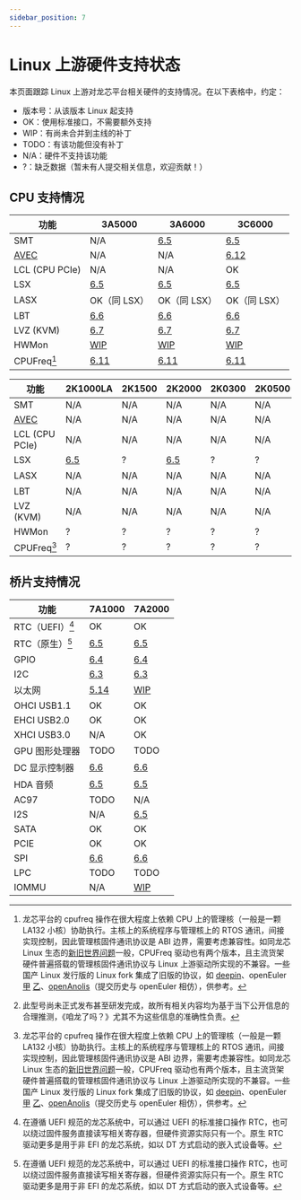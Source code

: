 ```yaml
---
sidebar_position: 7
---
```


# Linux 上游硬件支持状态

本页面跟踪 Linux 上游对龙芯平台相关硬件的支持情况。在以下表格中，约定：

- 版本号：从该版本 Linux 起支持
- OK：使用标准接口，不需要额外支持
- WIP：有尚未合并到主线的补丁
- TODO：有该功能但没有补丁
- N/A：硬件不支持该功能
- ?：缺乏数据（暂未有人提交相关信息，欢迎贡献！）

## CPU 支持情况

| 功能                   | 3A5000          | 3A6000          | 3C6000          |
|------------------------|-----------------|-----------------|-----------------|
| SMT                    | N/A             | [6.5][smt]      | [6.5][smt]      |
| [AVEC][avec-docs]      | N/A             | N/A             | [6.12][avec]    |
| LCL (CPU PCIe)         | N/A             | N/A             | OK              |
| LSX                    | [6.5][lsx]      | [6.5][lsx]      | [6.5][lsx]      |
| LASX                   | OK（同 LSX）    | OK（同 LSX）    | OK（同 LSX）    |
| LBT                    | [6.6][lbt]      | [6.6][lbt]      | [6.6][lbt]      |
| LVZ (KVM)              | [6.7][kvm]      | [6.7][kvm]      | [6.7][kvm]      |
| HWMon                  | [WIP][hwmon]    | [WIP][hwmon]    | [WIP][hwmon]    |
| CPUFreq[^cpufreq-abis] | [6.11][cpufreq] | [6.11][cpufreq] | [6.11][cpufreq] |

| 功能                   | 2K1000LA   | 2K1500 | 2K2000     | 2K0300 | 2K0500 | 2K3000/3B6000M[^wip] |
|------------------------|------------|--------|------------|--------|--------|----------------------|
| SMT                    | N/A        | N/A    | N/A        | N/A    | N/A    | ?                    |
| [AVEC][avec-docs]      | N/A        | N/A    | N/A        | N/A    | N/A    | ?                    |
| LCL (CPU PCIe)         | N/A        | N/A    | N/A        | N/A    | N/A    | ?                    |
| LSX                    | [6.5][lsx] | ?      | [6.5][lsx] | ?      | ?      | [6.5][lsx]           |
| LASX                   | N/A        | N/A    | N/A        | N/A    | N/A    | OK（同 LSX）         |
| LBT                    | N/A        | N/A    | N/A        | N/A    | N/A    | ?                    |
| LVZ (KVM)              | N/A        | N/A    | N/A        | N/A    | N/A    | ?                    |
| HWMon                  | ?          | ?      | ?          | ?      | ?      | ?                    |
| CPUFreq[^cpufreq-abis] | ?          | ?      | ?          | ?      | ?      | ?                    |

[smt]: https://git.kernel.org/pub/scm/linux/kernel/git/torvalds/linux.git/commit/?id=f6f0c9a74a48448583c3cb0f3f067bc3fe0f13c6
[avec]: https://git.kernel.org/pub/scm/linux/kernel/git/torvalds/linux.git/commit/?id=ae16f05c928a1336d5d9d19fd805d7bf29c3f0c8
[avec-docs]: https://www.kernel.org/doc/html/v6.12/translations/zh\_CN/arch/loongarch/irq-chip-model.html#id2
[kvm]: https://git.kernel.org/pub/scm/linux/kernel/git/torvalds/linux.git/commit/?id=c1fc48aad14dbe7654f5986afb906332b528d54b
[lsx]: https://git.kernel.org/pub/scm/linux/kernel/git/torvalds/linux.git/commit/?id=616500232e632dba8b03981eeccadacf2fbf1c30
[lbt]: https://git.kernel.org/pub/scm/linux/kernel/git/torvalds/linux.git/commit/?id=bd3c5798484aa9a08302a844d7a75a2ee3b53d05
[hwmon]: https://github.com/loongarchlinux/linux/commit/fbc7e8f1e72f9efee68cfe7b70cc397adc325818
[cpufreq]: https://git.kernel.org/pub/scm/linux/kernel/git/torvalds/linux.git/commit/?id=ccf51454145bffd98e31cdbe54a4262473c609e2

[^wip]: 此型号尚未正式发布甚至研发完成，故所有相关内容均为基于当下公开信息的合理推测，《咱龙了吗？》尤其不为这些信息的准确性负责。
[^cpufreq-abis]: 龙芯平台的 cpufreq 操作在很大程度上依赖 CPU 上的管理核（一般是一颗 LA132 小核）协助执行。主核上的系统程序与管理核上的 RTOS 通讯，间接实现控制，因此管理核固件通讯协议是 ABI 边界，需要考虑兼容性。如同龙芯 Linux 生态的[新旧世界问题](./old-and-new-worlds.md)一般，CPUFreq 驱动也有两个版本，且主流货架硬件普遍搭载的管理核固件通讯协议与 Linux 上游驱动所实现的不兼容。一些国产 Linux 发行版的 Linux fork 集成了旧版的协议，如 [deepin](https://github.com/deepin-community/kernel/pull/143)、openEuler [甲](https://gitee.com/openeuler/kernel/issues/I6BWFP) [乙](https://gitee.com/openeuler/kernel/commit/6b4ebaa38760203e2e53878b8fa59bf2be84e760)、[openAnolis](https://gitee.com/anolis/cloud-kernel/blob/devel-6.6/drivers/cpufreq/loongson3-acpi-cpufreq.c)（提交历史与 openEuler 相仿），供参考。

## 桥片支持情况

| 功能           | 7A1000                  | 7A2000              |
|----------------|-------------------------|---------------------|
| RTC（UEFI）[^rtc-drivers] | OK                      | OK                  |
| RTC（原生）[^rtc-drivers] | [6.5][rtc-loongson]     | [6.5][rtc-loongson] |
| GPIO           | [6.4][gpio]             | [6.4][gpio]         |
| I2C            | [6.3][i2c]              | [6.3][i2c]          |
| 以太网         | [5.14][dwmac-2k-7a1000] | [WIP][dwmac-7a2000] |
| OHCI USB1.1    | OK                      | OK                  |
| EHCI USB2.0    | OK                      | OK                  |
| XHCI USB3.0    | N/A                     | OK                  |
| GPU 图形处理器 | TODO                    | TODO                |
| DC 显示控制器  | [6.6][dc]               | [6.6][dc]           |
| HDA 音频       | [6.5][hda]              | [6.5][hda]          |
| AC97           | TODO                    | N/A                 |
| I2S            | N/A                     | [6.5][i2s]          |
| SATA           | OK                      | OK                  |
| PCIE           | OK                      | OK                  |
| SPI            | [6.6][spi]              | [6.6][spi]          |
| LPC            | TODO                    | TODO                |
| IOMMU          | N/A                     | [WIP][iommu]        |

[rtc-loongson]: https://git.kernel.org/pub/scm/linux/kernel/git/torvalds/linux.git/commit/?id=1b733a9ebc3d8011ca66ec6ff17f55a440358794
[gpio]: https://git.kernel.org/pub/scm/linux/kernel/git/torvalds/linux.git/commit/?id=7944d3b7fe86067509751473aa917fdfd662d92c
[i2c]: https://git.kernel.org/pub/scm/linux/kernel/git/torvalds/linux.git/commit/?id=015e61f0bffd46600496e50d3b2298f51f6b11a8
[dwmac-2k-7a1000]: https://git.kernel.org/pub/scm/linux/kernel/git/torvalds/linux.git/commit/?id=30bba69d7db40e732d6c0aa6d4890c60d717e314
[dwmac-7a2000]: https://github.com/loongarchlinux/linux/commit/2a948c4b7bc5cc2689e2d0edfe83b4980b81b9ad
[dc]: https://git.kernel.org/pub/scm/linux/kernel/git/torvalds/linux.git/commit/?id=f39db26c54281da6a785259498ca74b5e470476f
[hda]: https://git.kernel.org/pub/scm/linux/kernel/git/torvalds/linux.git/commit/?id=28bd137a3c8e105587ba8c55b68ef43b519b270f
[i2s]: https://git.kernel.org/pub/scm/linux/kernel/git/torvalds/linux.git/commit/?id=d84881e06836dc1655777a592b4279be76ad7324
[spi]: https://git.kernel.org/pub/scm/linux/kernel/git/torvalds/linux.git/commit/?id=6c7a864007b66e60a3f64858a9555efed408b048
[iommu]: https://github.com/loongarchlinux/linux/commit/1d26eae35f9a6f9d318112c33a177b3612179b26

[^rtc-drivers]: 在遵循 UEFI 规范的龙芯系统中，可以通过 UEFI 的标准接口操作 RTC，也可以绕过固件服务直接读写相关寄存器，但硬件资源实际只有一个。原生 RTC 驱动更多是用于非 EFI 的龙芯系统，如以 DT 方式启动的嵌入式设备等。
